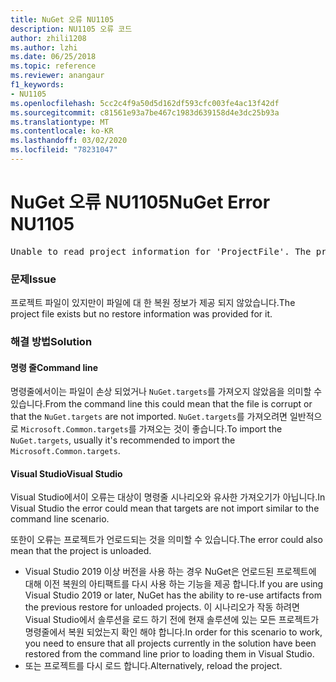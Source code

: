 ```yaml
---
title: NuGet 오류 NU1105
description: NU1105 오류 코드
author: zhili1208
ms.author: lzhi
ms.date: 06/25/2018
ms.topic: reference
ms.reviewer: anangaur
f1_keywords:
- NU1105
ms.openlocfilehash: 5cc2c4f9a50d5d162df593cfc003fe4ac13f42df
ms.sourcegitcommit: c81561e93a7be467c1983d639158d4e3dc25b93a
ms.translationtype: MT
ms.contentlocale: ko-KR
ms.lasthandoff: 03/02/2020
ms.locfileid: "78231047"
---
```

# <a name="nuget-error-nu1105"></a><span data-ttu-id="484ec-103">NuGet 오류 NU1105</span><span class="sxs-lookup"><span data-stu-id="484ec-103">NuGet Error NU1105</span></span>

<pre>Unable to read project information for 'ProjectFile'. The project file may be invalid or missing targets required for restore.</pre>

### <a name="issue"></a><span data-ttu-id="484ec-104">문제</span><span class="sxs-lookup"><span data-stu-id="484ec-104">Issue</span></span>
<span data-ttu-id="484ec-105">프로젝트 파일이 있지만이 파일에 대 한 복원 정보가 제공 되지 않았습니다.</span><span class="sxs-lookup"><span data-stu-id="484ec-105">The project file exists but no restore information was provided for it.</span></span>

### <a name="solution"></a><span data-ttu-id="484ec-106">해결 방법</span><span class="sxs-lookup"><span data-stu-id="484ec-106">Solution</span></span>

#### <a name="command-line"></a><span data-ttu-id="484ec-107">명령 줄</span><span class="sxs-lookup"><span data-stu-id="484ec-107">Command line</span></span>

<span data-ttu-id="484ec-108">명령줄에서이는 파일이 손상 되었거나 `NuGet.targets`를 가져오지 않았음을 의미할 수 있습니다.</span><span class="sxs-lookup"><span data-stu-id="484ec-108">From the command line this could mean that the file is corrupt or that the `NuGet.targets` are not imported.</span></span>
<span data-ttu-id="484ec-109">`NuGet.targets`를 가져오려면 일반적으로 `Microsoft.Common.targets`를 가져오는 것이 좋습니다.</span><span class="sxs-lookup"><span data-stu-id="484ec-109">To import the `NuGet.targets`, usually it's recommended to import the `Microsoft.Common.targets`.</span></span>

#### <a name="visual-studio"></a><span data-ttu-id="484ec-110">Visual Studio</span><span class="sxs-lookup"><span data-stu-id="484ec-110">Visual Studio</span></span>

<span data-ttu-id="484ec-111">Visual Studio에서이 오류는 대상이 명령줄 시나리오와 유사한 가져오기가 아닙니다.</span><span class="sxs-lookup"><span data-stu-id="484ec-111">In Visual Studio the error could mean that targets are not import similar to the command line scenario.</span></span>

<span data-ttu-id="484ec-112">또한이 오류는 프로젝트가 언로드되는 것을 의미할 수 있습니다.</span><span class="sxs-lookup"><span data-stu-id="484ec-112">The error could also mean that the project is unloaded.</span></span>

* <span data-ttu-id="484ec-113">Visual Studio 2019 이상 버전을 사용 하는 경우 NuGet은 언로드된 프로젝트에 대해 이전 복원의 아티팩트를 다시 사용 하는 기능을 제공 합니다.</span><span class="sxs-lookup"><span data-stu-id="484ec-113">If you are using Visual Studio 2019 or later, NuGet has the ability to re-use artifacts from the previous restore for unloaded projects.</span></span> <span data-ttu-id="484ec-114">이 시나리오가 작동 하려면 Visual Studio에서 솔루션을 로드 하기 전에 현재 솔루션에 있는 모든 프로젝트가 명령줄에서 복원 되었는지 확인 해야 합니다.</span><span class="sxs-lookup"><span data-stu-id="484ec-114">In order for this scenario to work, you need to ensure that all projects currently in the solution have been restored from the command line prior to loading them in Visual Studio.</span></span>
* <span data-ttu-id="484ec-115">또는 프로젝트를 다시 로드 합니다.</span><span class="sxs-lookup"><span data-stu-id="484ec-115">Alternatively, reload the project.</span></span>
